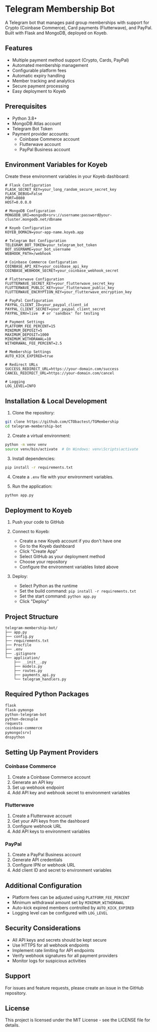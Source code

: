 # Telegram Membership Bot

A Telegram bot that manages paid group memberships with support for Crypto (Coinbase Commerce), Card payments (Flutterwave), and PayPal. Built with Flask and MongoDB, deployed on Koyeb.

## Features

- Multiple payment method support (Crypto, Cards, PayPal)
- Automated membership management
- Configurable platform fees
- Automatic expiry handling
- Member tracking and analytics
- Secure payment processing
- Easy deployment to Koyeb

## Prerequisites

- Python 3.8+
- MongoDB Atlas account
- Telegram Bot Token
- Payment provider accounts:
  - Coinbase Commerce account
  - Flutterwave account
  - PayPal Business account

## Environment Variables for Koyeb

Create these environment variables in your Koyeb dashboard:

```env
# Flask Configuration
FLASK_SECRET_KEY=your_long_random_secure_secret_key
FLASK_DEBUG=False
PORT=8080
HOST=0.0.0.0

# MongoDB Configuration
MONGODB_URI=mongodb+srv://username:password@your-cluster.mongodb.net/dbname

# Koyeb Configuration
KOYEB_DOMAIN=your-app-name.koyeb.app

# Telegram Bot Configuration
TELEGRAM_BOT_TOKEN=your_telegram_bot_token
BOT_USERNAME=your_bot_username
WEBHOOK_PATH=/webhook

# Coinbase Commerce Configuration
COINBASE_API_KEY=your_coinbase_api_key
COINBASE_WEBHOOK_SECRET=your_coinbase_webhook_secret

# Flutterwave Configuration
FLUTTERWAVE_SECRET_KEY=your_flutterwave_secret_key
FLUTTERWAVE_PUBLIC_KEY=your_flutterwave_public_key
FLUTTERWAVE_ENCRYPTION_KEY=your_flutterwave_encryption_key

# PayPal Configuration
PAYPAL_CLIENT_ID=your_paypal_client_id
PAYPAL_CLIENT_SECRET=your_paypal_client_secret
PAYPAL_ENV=live  # or 'sandbox' for testing

# Payment Settings
PLATFORM_FEE_PERCENT=15
MINIMUM_DEPOSIT=5
MAXIMUM_DEPOSIT=1000
MINIMUM_WITHDRAWAL=10
WITHDRAWAL_FEE_PERCENT=2.5

# Membership Settings
AUTO_KICK_EXPIRED=true

# Redirect URLs
SUCCESS_REDIRECT_URL=https://your-domain.com/success
CANCEL_REDIRECT_URL=https://your-domain.com/cancel

# Logging
LOG_LEVEL=INFO
```

## Installation & Local Development

1. Clone the repository:
```bash
git clone https://github.com/CTObactest/TGMembership
cd telegram-membership-bot
```

2. Create a virtual environment:
```bash
python -m venv venv
source venv/bin/activate  # On Windows: venv\Scripts\activate
```

3. Install dependencies:
```bash
pip install -r requirements.txt
```

4. Create a `.env` file with your environment variables.

5. Run the application:
```bash
python app.py
```

## Deployment to Koyeb

1. Push your code to GitHub

2. Connect to Koyeb:
   - Create a new Koyeb account if you don't have one
   - Go to the Koyeb dashboard
   - Click "Create App"
   - Select GitHub as your deployment method
   - Choose your repository
   - Configure the environment variables listed above

3. Deploy:
   - Select Python as the runtime
   - Set the build command: `pip install -r requirements.txt`
   - Set the start command: `python app.py`
   - Click "Deploy"

## Project Structure

```
telegram-membership-bot/
├── app.py
├── config.py
├── requirements.txt
├── Procfile
├── .env
├── .gitignore
└── application/
    ├── __init__.py
    ├── models.py
    ├── routes.py
    ├── payments_api.py
    └── telegram_handlers.py
```

## Required Python Packages

```txt
flask
flask-pymongo
python-telegram-bot
python-decouple
requests
coinbase-commerce
pymongo[srv]
dnspython
```

## Setting Up Payment Providers

### Coinbase Commerce
1. Create a Coinbase Commerce account
2. Generate an API key
3. Set up webhook endpoint
4. Add API key and webhook secret to environment variables

### Flutterwave
1. Create a Flutterwave account
2. Get your API keys from the dashboard
3. Configure webhook URL
4. Add API keys to environment variables

### PayPal
1. Create a PayPal Business account
2. Generate API credentials
3. Configure IPN or webhook URL
4. Add client ID and secret to environment variables

## Additional Configuration

- Platform fees can be adjusted using `PLATFORM_FEE_PERCENT`
- Minimum withdrawal amount set by `MINIMUM_WITHDRAWAL`
- Auto-kick expired members controlled by `AUTO_KICK_EXPIRED`
- Logging level can be configured with `LOG_LEVEL`

## Security Considerations

- All API keys and secrets should be kept secure
- Use HTTPS for all webhook endpoints
- Implement rate limiting for API endpoints
- Verify webhook signatures for all payment providers
- Monitor logs for suspicious activities

## Support

For issues and feature requests, please create an issue in the GitHub repository.

## License

This project is licensed under the MIT License - see the LICENSE file for details.
